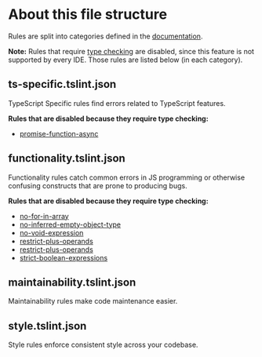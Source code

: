 # About this file structure

Rules are split into categories defined in the [documentation][tslint rules].

**Note:** Rules that require [type checking][type checking] are disabled,
since this feature is not supported by every IDE.
Those rules are listed below (in each category).

[tslint rules]: https://palantir.github.io/tslint/rules/
[type checking]: https://github.com/palantir/tslint#type-checking

## ts-specific.tslint.json

TypeScript Specific rules find errors related to TypeScript features.

**Rules that are disabled because they require type checking:**

- [promise-function-async](https://palantir.github.io/tslint/rules/promise-function-async/)

## functionality.tslint.json

Functionality rules catch common errors in JS programming or otherwise
confusing constructs that are prone to producing bugs.

**Rules that are disabled because they require type checking:**

- [no-for-in-array](https://palantir.github.io/tslint/rules/no-for-in-array/)
- [no-inferred-empty-object-type](https://palantir.github.io/tslint/rules/no-inferred-empty-object-type/)
- [no-void-expression](https://palantir.github.io/tslint/rules/no-void-expression/)
- [restrict-plus-operands](https://palantir.github.io/tslint/rules/restrict-plus-operands/)
- [restrict-plus-operands](https://palantir.github.io/tslint/rules/restrict-plus-operands/)
- [strict-boolean-expressions](https://palantir.github.io/tslint/rules/strict-boolean-expressions/)

## maintainability.tslint.json

Maintainability rules make code maintenance easier.

## style.tslint.json

Style rules enforce consistent style across your codebase.
